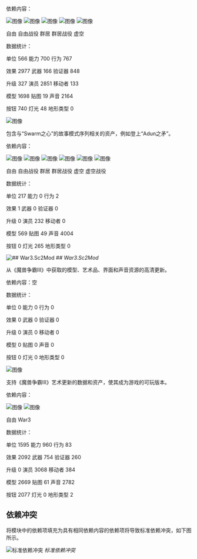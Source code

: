 依赖内容：

![图像](./resources/013_Standard_Dependencies14.png) ![图像](./resources/013_Standard_Dependencies14.png) ![图像](./resources/013_Standard_Dependencies14.png) ![图像](./resources/013_Standard_Dependencies14.png) ![图像](./resources/013_Standard_Dependencies14.png)

自由 自由战役 群居 群居战役 虚空

数据统计：

单位 566 能力 700 行为 767

效果 2977 武器 166 验证器 848

升级 327 演员 2851 移动者 133

模型 1698 贴图 19 声音 2164

按钮 740 灯光 48 地形类型 0

![图像](./resources/013_Standard_Dependencies13.png)

包含与“Swarm之心”的故事模式序列相关的资产，例如登上“Adun之矛”。

依赖内容：

![图像](./resources/013_Standard_Dependencies14.png) ![图像](./resources/013_Standard_Dependencies14.png) ![图像](./resources/013_Standard_Dependencies14.png) ![图像](./resources/013_Standard_Dependencies14.png) ![图像](./resources/013_Standard_Dependencies14.png) ![图像](./resources/013_Standard_Dependencies14.png)

自由 自由战役 群居 群居战役 虚空 虚空战役

数据统计：

单位 217 能力 0 行为 2

效果 1 武器 0 验证器 0

升级 0 演员 232 移动者 0

模型 569 贴图 49 声音 4004

按钮 0 灯光 265 地形类型 0

![## War3.Sc2Mod](./resources/013_Standard_Dependencies14.png)
*## War3.Sc2Mod*

从《魔兽争霸III》中获取的模型、艺术品、界面和声音资源的高清更新。

依赖内容：空

数据统计：

单位 0 能力 0 行为 0

效果 0 武器 0 验证器 0

升级 0 演员 0 移动者 0

模型 0 贴图 0 声音 0

按钮 0 灯光 0 地形类型 0

![图像](./resources/013_Standard_Dependencies15.png)

支持《魔兽争霸III》艺术更新的数据和资产，使其成为游戏的可玩版本。

依赖内容：

![图像](./resources/013_Standard_Dependencies14.png) ![图像](./resources/013_Standard_Dependencies14.png)

自由 War3

数据统计：

单位 1595 能力 960 行为 83

效果 2092 武器 754 验证器 260

升级 0 演员 3068 移动者 384

模型 2669 贴图 61 声音 2782

按钮 2077 灯光 0 地形类型 2

## 依赖冲突

将模块中的依赖项填充为具有相同依赖内容的依赖项将导致标准依赖冲突，如下图所示。

![标准依赖冲突](./resources/013_Standard_Dependencies16.png)
*标准依赖冲突*